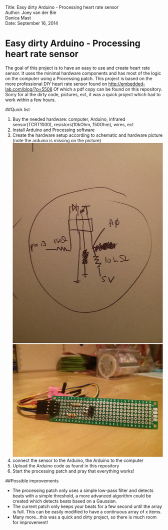 Title:  Easy dirty Arduino - Processing heart rate sensor<br />
Author: Joey van der Bie<br />
        Danica Mast<br />
Date:   September 16, 2014 <br />

# Easy dirty Arduino - Processing heart rate sensor
The goal of this project is to have an easy to use and create heart rate sensor.
It uses the minimal hardware components and has most of the logic on the computer using a Processing patch.
This project is based on the more professional DIY heart rate sensor found on http://embedded-lab.com/blog/?p=5508
Of which a pdf copy can be found on this repository.
Sorry for al the dirty code, pictures, ect, it was a quick project which had to work within a few hours.

##Quick list
1. Buy the needed hardware: computer, Arduino, infrared sensor(TCRT1000), resistors(10kOhm, 150Ohm), wires, ect
2. Install Arduino and Processing software
3. Create the hardware setup according to schematic and hardware picture (note the arduino is missing on the picture)
![image of schematic](https://raw.githubusercontent.com/joeyvanderbie/heart-rate-sensor/master/Schematic.jpg "Schematic")
![image of hardware](https://raw.githubusercontent.com/joeyvanderbie/heart-rate-sensor/master/Prototype.jpg "Prototype")
4. connect the sensor to the Arduino, the Arduino to the computer
5. Upload the Arduino code as found in this repository
6. Start the processing patch and pray that everything works!

##Possible improvements
* The processing patch only uses a simple low-pass filter and detects beats with a simple threshold, 
a more advanced algorithm could be created which detects beats based on a Gaussian.
* The current patch only keeps your beats for a few second until the array is full. This can be easily modified to have a continuous array of x items.
* Many more...this was a quick and dirty project, so there is much room for improvement!
